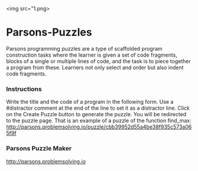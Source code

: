 <img src="1.png>

# Parsons-Puzzles
Parsons programming puzzles are a type of scaffolded program construction tasks where the learner is given a set of code fragments, blocks of a single or multiple lines of code, and the task is to piece together a program from these. Learners not only select and order but also indent code fragments.

### Instructions
Write the title and the code of a program in the following form. Use a #distractor comment at the end of the line to set it as a distractor line.
Click on the Create Puzzle button to generate the puzzle. You will be redirected to the puzzle page.
That is an example of a puzzle of the function find_max: http://parsons.problemsolving.io/puzzle/cbb39952d55a4be38f935c573a065f9f

### Parsons Puzzle Maker
http://parsons.problemsolving.io

